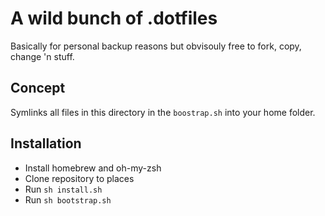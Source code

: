 # A wild bunch of .dotfiles

Basically for personal backup reasons but obvisouly free to fork, copy, change 'n stuff.

## Concept

Symlinks all files in this directory in the `boostrap.sh` into your home folder.

## Installation

* Install homebrew and oh-my-zsh
* Clone repository to places
* Run `sh install.sh`
* Run `sh bootstrap.sh`
